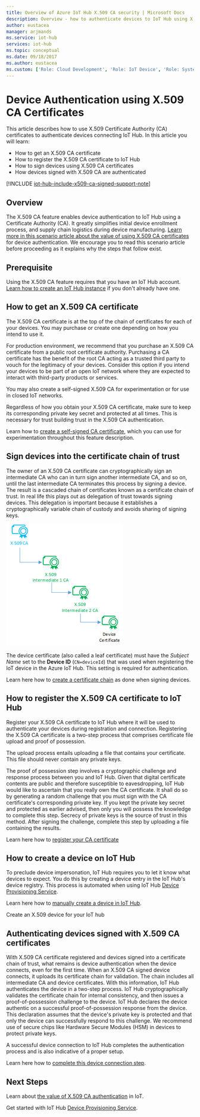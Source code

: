 ```yaml
---
title: Overview of Azure IoT Hub X.509 CA security | Microsoft Docs
description: Overview - how to authenticate devices to IoT Hub using X.509 Certificate Authorities. 
author: eustacea
manager: arjmands
ms.service: iot-hub
services: iot-hub
ms.topic: conceptual
ms.date: 09/18/2017
ms.author: eustacea
ms.custom: ['Role: Cloud Development', 'Role: IoT Device', 'Role: System Architecture']
---
```

# Device Authentication using X.509 CA Certificates

This article describes how to use X.509 Certificate Authority (CA) certificates to authenticate devices connecting IoT Hub.  In this article you will learn:

* How to get an X.509 CA certificate
* How to register the X.509 CA certificate to IoT Hub
* How to sign devices using X.509 CA certificates
* How devices signed with X.509 CA are authenticated

[!INCLUDE [iot-hub-include-x509-ca-signed-support-note](../../includes/iot-hub-include-x509-ca-signed-support-note.md)]

## Overview

The X.509 CA feature enables device authentication to IoT Hub using a Certificate Authority (CA). It greatly simplifies initial device enrollment process, and supply chain logistics during device manufacturing. [Learn more in this scenario article about the value of using X.509 CA certificates](iot-hub-x509ca-concept.md) for device authentication.  We encourage you to read this scenario article before proceeding as it explains why the steps that follow exist.

## Prerequisite

Using the X.509 CA feature requires that you have an IoT Hub account.  [Learn how to create an IoT Hub instance](quickstart-send-telemetry-dotnet.md) if you don't already have one.

## How to get an X.509 CA certificate

The X.509 CA certificate is at the top of the chain of certificates for each of your devices.  You may purchase or create one depending on how you intend to use it.

For production environment, we recommend that you purchase an X.509 CA certificate from a public root certificate authority. Purchasing a CA certificate has the benefit of the root CA acting as a trusted third party to vouch for the legitimacy of your devices. Consider this option if you intend your devices to be part of an open IoT network where they are expected to interact with third-party products or services.

You may also create a self-signed X.509 CA for experimentation or for use in closed IoT networks.

Regardless of how you obtain your X.509 CA certificate, make sure to keep its corresponding private key secret and protected at all times.  This is necessary for trust building trust in the X.509 CA authentication.

Learn how to [create a self-signed CA certificate](https://github.com/Azure/azure-iot-sdk-c/blob/master/tools/CACertificates/CACertificateOverview.md), which you can use for experimentation throughout this feature description.

## Sign devices into the certificate chain of trust

The owner of an X.509 CA certificate can cryptographically sign an intermediate CA who can in turn sign another intermediate CA, and so on, until the last intermediate CA terminates this process by signing a device. The result is a cascaded chain of certificates known as a certificate chain of trust. In real life this plays out as delegation of trust towards signing devices. This delegation is important because it establishes a cryptographically variable chain of custody and avoids sharing of signing keys.

![img-generic-cert-chain-of-trust](./media/generic-cert-chain-of-trust.png)

The device certificate (also called a leaf certificate) must have the *Subject Name* set to the **Device ID** (`CN=deviceId`) that was used when registering the IoT device in the Azure IoT Hub. This setting is required for authentication.

Learn here how to [create a certificate chain](https://github.com/Azure/azure-iot-sdk-c/blob/master/tools/CACertificates/CACertificateOverview.md) as done when signing devices.

## How to register the X.509 CA certificate to IoT Hub

Register your X.509 CA certificate to IoT Hub where it will be used to authenticate your devices during registration and connection.  Registering the X.509 CA certificate is a two-step process that comprises certificate file upload and proof of possession.

The upload process entails uploading a file that contains your certificate.  This file should never contain any private keys.

The proof of possession step involves a cryptographic challenge and response process between you and IoT Hub.  Given that digital certificate contents are public and therefore susceptible to eavesdropping, IoT Hub would like to ascertain that you really own the CA certificate.  It shall do so by generating a random challenge that you must sign with the CA certificate's corresponding private key.  If you kept the private key secret and protected as earlier advised, then only you will possess the knowledge to complete this step. Secrecy of private keys is the source of trust in this method.  After signing the challenge, complete this step by uploading a file containing the results.

Learn here how to [register your CA certificate](iot-hub-security-x509-get-started.md#register-x509-ca-certificates-to-your-iot-hub)

## How to create a device on IoT Hub

To preclude device impersonation, IoT Hub requires you to let it know what devices to expect.  You do this by creating a device entry in the IoT Hub's device registry.  This process is automated when using IoT Hub [Device Provisioning Service](https://azure.microsoft.com/blog/azure-iot-hub-device-provisioning-service-preview-automates-device-connection-configuration/). 

Learn here how to [manually create a device in IoT Hub](iot-hub-security-x509-get-started.md#create-an-x509-device-for-your-iot-hub).

Create an X.509 device for your IoT hub

## Authenticating devices signed with X.509 CA certificates

With X.509 CA certificate registered and devices signed into a certificate chain of trust, what remains is device authentication when the device connects, even for the first time.  When an X.509 CA signed device connects, it uploads its certificate chain for validation. The chain includes all intermediate CA and device certificates.  With this information, IoT Hub authenticates the device in a two-step process.  IoT Hub cryptographically validates the certificate chain for internal consistency, and then issues a proof-of-possession challenge to the device.  IoT Hub declares the device authentic on a successful proof-of-possession response from the device.  This declaration assumes that the device's private key is protected and that only the device can successfully respond to this challenge.  We recommend use of secure chips like Hardware Secure Modules (HSM) in devices to protect private keys.

A successful device connection to IoT Hub completes the authentication process and is also indicative of a proper setup.

Learn here how to [complete this device connection step](iot-hub-security-x509-get-started.md#authenticate-your-x509-device-with-the-x509-certificates).

## Next Steps

Learn about [the value of X.509 CA authentication](iot-hub-x509ca-concept.md) in IoT.

Get started with IoT Hub [Device Provisioning Service](https://docs.microsoft.com/azure/iot-dps/).
